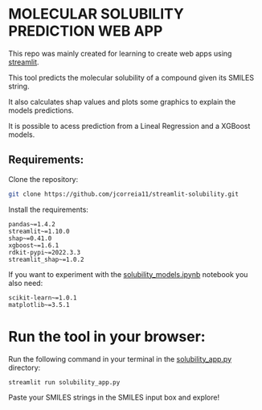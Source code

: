 # MOLECULAR SOLUBILITY PREDICTION WEB APP

This repo was mainly created for learning to create web apps using [streamlit](https://streamlit.io/).

This tool predicts the molecular solubility of a compound given its SMILES string.

It also calculates shap values and plots some graphics to explain the models predictions.

It is possible to acess prediction from a Lineal Regression and a XGBoost models.

## Requirements:

Clone the repository:

```bash
git clone https://github.com/jcorreia11/streamlit-solubility.git
```

Install the requirements:

```text
pandas~=1.4.2
streamlit~=1.10.0
shap~=0.41.0
xgboost~=1.6.1
rdkit-pypi~=2022.3.3
streamlit_shap~=1.0.2
```

If you want to experiment with the [solubility_models.ipynb](solubility_models.ipynb) notebook you also need:
```text
scikit-learn~=1.0.1
matplotlib~=3.5.1
```

# Run the tool in your browser:

Run the following command in your terminal in the [solubility_app.py](solubility_app.py) directory:

```bash
streamlit run solubility_app.py 
```

Paste your SMILES strings in the SMILES input box and explore!
